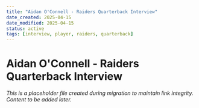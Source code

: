 ```yaml
---
title: "Aidan O'Connell - Raiders Quarterback Interview"
date_created: 2025-04-15
date_modified: 2025-04-15
status: active
tags: [interview, player, raiders, quarterback]
---
```


# Aidan O'Connell - Raiders Quarterback Interview

*This is a placeholder file created during migration to maintain link integrity. Content to be added later.*

